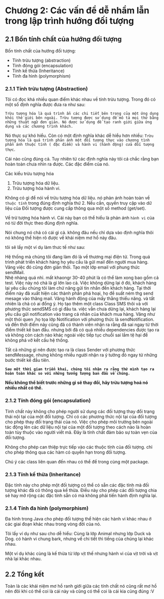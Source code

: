 # Chương 2: Các vấn đề dễ nhầm lẫn trong lập trình hướng đối tượng

## 2.1 Bốn tính chất của hướng đối tượng
Bốn tính chất của hướng đối tượng:

- Tính trừu tượng (abstraction)
- Tính đóng gói (encapsulation)
- Tính kế thừa (Inheritance)
- Tính đa hình (polymorphism)

### 2.1.1 Tính trừu tượng (Abstraction)

Tôi có đọc khá nhiều quan điểm khác nhau về tính trừu tượng. Trong đó có một số định nghĩa được đưa ra như sau:

`Trừu tượng hóa là quá trình ẩn các chi tiết bên trong của một ứng dụng khỏi thế giới bên ngoài. Trừu tượng được sử dụng để mô tả mọi thứ bằng những thuật ngữ đơn giản. Nó được sử dụng để tạo ranh giới giữa ứng dụng và các chương trình khách.`

Nó thực sự khó hiểu. Còn có một định nghĩa khác dễ hiểu hơn nhiều:
`Trừu tượng hóa là quá trình phản ánh một đối tượng thực vào chương tình phẩn ánh thuộc tính ( đặc điểm) và hành vi (hành động) cửa đối tượng thực`.

Cái nào cũng đúng cả. Tuy nhiên từ các định nghĩa này tôi cá chắc rằng bạn hoàn toàn chưa nhìn ra được. Các đặc điểm của nó.

Các kiểu trừu tượng hóa
1. Trừu tượng hóa dữ liệu.
2. Trừu tượng hóa hành vi.

Không có gì để nói về trừu tượng hóa dữ liệu. nó phản ánh hoàn toàn về `thuộc tính` trong đúng định nghĩa thứ 2. Nếu cần, quyền truy cập vào dữ liệu của Đối tượng được cung cấp thông qua một số method (get/set).

Về trừ tượng hóa hành vi. Cái này bạn có thể hiểu là phản ánh `hành vi` của nó từ đời thực theo đúng định nghĩa.

Nói chung nó chả có cái gì cả. không đâu nếu chỉ dựa vào định nghĩa thôi nó không thể hiện rõ được về khái niệm mơ hồ này đâu.

tôi sẽ lấy một ví dụ làm thưc tế như sau:

Hệ thống mà chúng tôi đang làm đó là về thương mại điện tử. Trong quá trình phát triển khách hàng họ yêu cầu là gửi mail đến người mua hàng.\
Vâng việc đó cũng đơn giản thôi. Tạo một lớp email với phung thức sendMail.\
Nhệ nhàng quá nhỉ. mất khaongr 30-40 phút là có thể làm xong bao gồm cả test. Việc này nó chả là gì lớn lao cả. Việc không dừng lại ở đó, khách hàng lại yêu cầu chúng tôi làm chứ năng gửi tin nhắn đến khách hàng. Tại thời điểm này đã xuất hiện các thành phần phá hoại, họ đề suất ném thg send mesage vào thăng mail. Vâng hành động của mấy thằng thiểu năng. và tất nhiên là chả có ai đồng ý. Họ tạo thêm một class Class SMS thôi và với phương thức sendSMS có gì đâu ta. việc vẫn chưa dừng lại, khách hàng lại yêu cầu gửi notification vào trang cá nhân của khách mua hàng. Vâng như một thói quen ,họ tọa lớp Notification với phương thức là sendNotification. và đến thời điểm này cũng đã có thành viên nhận ra rằng đã sai ngay từ thời điểm thiết kế ban đầu.
nhưng bởi đã có quá nhiều dependencies được tạo ra và không còn cách nào khác ngoài việc tiếp tục chuỗi sai lầm tệ hại để không phá vỡ kết cấu hệ thống.

Tất cả những gì nên được tạo ra là class Sender với phương thức sendMessage, nhưng không nhiều người nhận ra ý tưởng đó ngay từ những bước thiết kế đầu tiên.

**`Sau một thời gian triển khai, chúng tôi nhận ra rằng thứ mình tạo ra hoàn toàn khác so với những tưởng tượng ban đầu về chúng.`**

**Nếu không thể biết trước những gì sẽ thay đổi, hãy trừu tượng hoá nó nhiều nhất có thể.**

### 2.1.2 Tính đóng gói (encapsulation)

Tính chất này không cho phép người sử dụng các đối tượng thay đổi trạng thái nội tại của một đối tượng. Chỉ có các phương thức nội tại của đối tượng cho phép thay đổi trạng thái của nó. Việc cho phép môi trường bên ngoài tác động lên các dữ liệu nội tại của một đối tượng theo cách nào là hoàn toàn tùy thuộc vào người viết mã. Đây là tính chất đảm bảo sự toàn vẹn của đối tượng.

Không cho phép can thiệp trực tiếp vào các thuộc tính của đối tượng. chỉ cho phép thông qua các hàm có quyền hạn trong đối tượng.

Chú ý các class liên quan đến nhau có thể để trong cùng một package.

### 2.1.3 Tính kế thừa (Inheritance)
Đặc tính này cho phép một đối tượng có thể có sẵn các đặc tính mà đối tượng khác đã có thông qua kế thừa. Điều này cho phép các đối tượng chia sẻ hay mở rộng các đặc tính sẵn có mà không phải tiến hành định nghĩa lại. 

### 2.1.4 Tính đa hình (polymorphism)
Đa hình trong Java cho phép đối tượng thể hiện các hành vi khác nhau ở các giai đoạn khác nhau trong vòng đời của nó.

Tôi lấy ví dụ như sau cho dễ hiểu:
Cùng là lớp Animal nhưng lớp Duck và Dog. có hành vi chung bark, nhưng về chi tiết thì tiếng của chúng lại khác nhau.

Một ví dụ khác cùng là kế thừa từ lớp vịt thế nhưng hành vi của vịt trời và vịt nhà lại khác nhau.

## 2.2 Tổng kết 
Toàn là các khái niệm mơ hồ ranh giới giữa các tính chất nó cũng rất mơ hồ nên đôi khi có thể coi là cái này và cũng có thể coi là cái kia cũng đúng :V
